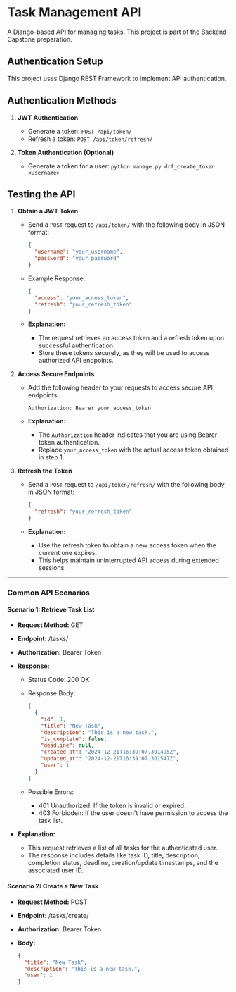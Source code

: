 # Task Management API

A Django-based API for managing tasks. This project is part of the Backend Capstone preparation.

## Authentication Setup

This project uses Django REST Framework to implement API authentication.

## Authentication Methods

1. **JWT Authentication**

   - Generate a token: `POST /api/token/`
   - Refresh a token: `POST /api/token/refresh/`

2. **Token Authentication (Optional)**

   - Generate a token for a user: `python manage.py drf_create_token <username>`

## Testing the API

1. **Obtain a JWT Token**

   - Send a `POST` request to `/api/token/` with the following body in JSON format:

     ```json
     {
       "username": "your_username",
       "password": "your_password"
     }
     ```

   - Example Response:

     ```json
     {
       "access": "your_access_token",
       "refresh": "your_refresh_token"
     }
     ```

   - **Explanation:**
     - The request retrieves an access token and a refresh token upon successful authentication.
     - Store these tokens securely, as they will be used to access authorized API endpoints.

2. **Access Secure Endpoints**

   - Add the following header to your requests to access secure API endpoints:

     ```
     Authorization: Bearer your_access_token
     ```

   - **Explanation:**
     - The `Authorization` header indicates that you are using Bearer token authentication.
     - Replace `your_access_token` with the actual access token obtained in step 1.

3. **Refresh the Token**

   - Send a `POST` request to `/api/token/refresh/` with the following body in JSON format:

     ```json
     {
       "refresh": "your_refresh_token"
     }
     ```

   - **Explanation:**
     - Use the refresh token to obtain a new access token when the current one expires.
     - This helps maintain uninterrupted API access during extended sessions.

---

### Common API Scenarios

#### Scenario 1: Retrieve Task List

* **Request Method:** GET
* **Endpoint:** /tasks/
* **Authorization:** Bearer Token
* **Response:**
    * Status Code: 200 OK
    * Response Body:

      ```json
      [
        {
          "id": 1,
          "title": "New Task",
          "description": "This is a new task.",
          "is_complete": false,
          "deadline": null,
          "created_at": "2024-12-21T16:39:07.301495Z",
          "updated_at": "2024-12-21T16:39:07.301547Z",
          "user": 1
        }
      ]
      ```

    * Possible Errors:
        * 401 Unauthorized: If the token is invalid or expired.
        * 403 Forbidden: If the user doesn't have permission to access the task list.

* **Explanation:**
    - This request retrieves a list of all tasks for the authenticated user.
    - The response includes details like task ID, title, description, completion status, deadline, creation/update timestamps, and the associated user ID.

#### Scenario 2: Create a New Task

* **Request Method:** POST
* **Endpoint:** /tasks/create/
* **Authorization:** Bearer Token
* **Body:**

  ```json
  {
    "title": "New Task",
    "description": "This is a new task.",
    "user": 1
  }
